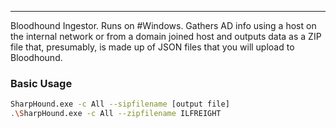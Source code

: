 -- -
Bloodhound Ingestor.  Runs on #Windows. Gathers AD info using a host on the internal network or from a domain joined host and outputs data as a ZIP file that, presumably, is made up of JSON files that you will upload to Bloodhound.
### Basic Usage
```bash
SharpHound.exe -c All --sipfilename [output file]
.\SharpHound.exe -c All --zipfilename ILFREIGHT
```